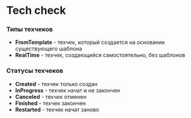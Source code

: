 # Tech check

### Типы техчеков

- **FromTemplate** - техчек, который создается на основании существующего шаблона
- **RealTime** - техчек, создающийся самостоятельно, без шаблонов

### Статусы техчеков

- **Created** - техчек только создан
- **InProgress** - техчек начат и не закончен
- **Canceled** - техчек отменен
- **Finished** - техчек закончен
- **Restarted** - техчек начат заново